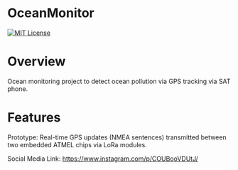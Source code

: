 # OceanMonitor

[![MIT License](https://img.shields.io/badge/License-MIT-blue.svg)](LICENSE)

# Overview
Ocean monitoring project to detect ocean pollution via GPS tracking via SAT phone.

# Features
Prototype: Real-time GPS updates (NMEA sentences) transmitted between two embedded ATMEL chips via LoRa modules. 

Social Media Link: https://www.instagram.com/p/COUBooVDUtJ/

